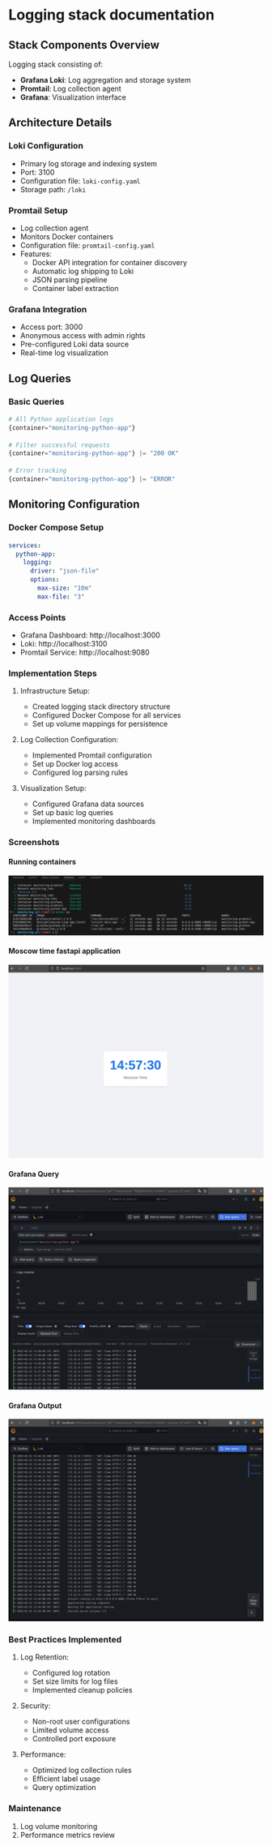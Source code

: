 # Logging stack documentation

## Stack Components Overview

Logging stack consisting of:
- **Grafana Loki**: Log aggregation and storage system
- **Promtail**: Log collection agent
- **Grafana**: Visualization interface

## Architecture Details

### Loki Configuration
- Primary log storage and indexing system
- Port: 3100
- Configuration file: `loki-config.yaml`
- Storage path: `/loki`

### Promtail Setup
- Log collection agent
- Monitors Docker containers
- Configuration file: `promtail-config.yaml`
- Features:
  - Docker API integration for container discovery
  - Automatic log shipping to Loki
  - JSON parsing pipeline
  - Container label extraction

### Grafana Integration
- Access port: 3000
- Anonymous access with admin rights
- Pre-configured Loki data source
- Real-time log visualization

## Log Queries

### Basic Queries
```python
# All Python application logs
{container="monitoring-python-app"}

# Filter successful requests
{container="monitoring-python-app"} |= "200 OK"

# Error tracking
{container="monitoring-python-app"} |= "ERROR"
```

## Monitoring Configuration

### Docker Compose Setup
```yaml
services:
  python-app:
    logging:
      driver: "json-file"
      options:
        max-size: "10m"
        max-file: "3"
```

### Access Points

- Grafana Dashboard: http://localhost:3000
- Loki: http://localhost:3100
- Promtail Service: http://localhost:9080

### Implementation Steps

1. Infrastructure Setup:
   - Created logging stack directory structure
   - Configured Docker Compose for all services
   - Set up volume mappings for persistence


2. Log Collection Configuration:
   - Implemented Promtail configuration
   - Set up Docker log access
   - Configured log parsing rules


3. Visualization Setup:
   - Configured Grafana data sources
   - Set up basic log queries
   - Implemented monitoring dashboards


### Screenshots

#### Running containers
![alt text](assets/dockerps.png)

#### Moscow time fastapi application
![alt text](assets/moscowtime.png)

#### Grafana Query
![alt text](assets/grafanaloki1.png)

#### Grafana Output
![alt text](assets/grafanaloki2.png)


### Best Practices Implemented

1. Log Retention:
   - Configured log rotation
   - Set size limits for log files
   - Implemented cleanup policies


2. Security:
   - Non-root user configurations
   - Limited volume access
   - Controlled port exposure


3. Performance:
   - Optimized log collection rules
   - Efficient label usage
   - Query optimization


### Maintenance

1. Log volume monitoring
2. Performance metrics review